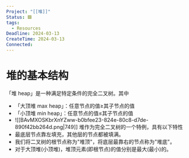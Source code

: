 ```yaml
---
Project: "[[堆]]"
Status: 🟩
tags:
  - Resources
Deadline: 2024-03-13
CreateTime: 2024-03-13
Connected:
---
```


# 堆的基本结构
「堆 heap」是一种满足特定条件的完全二叉树。其中
- 「大顶堆 max heap」：任意节点的值≥其子节点的值
- 「小顶堆 min heap」：任意节点的值≤其子节点的值
- ![[BAvMXOSKbrXnYZww-b0bfee23-824e-80c8-d7de-890f42bb264d.png|749]]
堆作为完全二叉树的一个特例，具有以下特性
- 最底层节点靠左填充，其他层的节点都被填满。
- 我们将二叉树的根节点称为"堆顶"，将底层最靠右的节点称为"堆底"。
- 对于大顶堆(小顶堆)，堆顶元素(即根节点)的值分别是最大(最小)的。